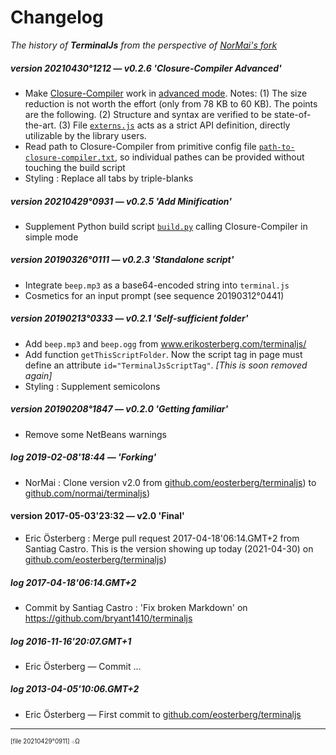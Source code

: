 ﻿# Changelog

_The history of **TerminalJs**
from the perspective of [NorMai's fork](https://github.com/normai/terminaljs)_

##### version 20210430°1212 — v0.2.6 'Closure-Compiler Advanced'
* Make [Closure-Compiler](https://developers.google.com/closure/compiler/)
  work in [advanced mode](https://developers.google.com/closure/compiler/docs/api-tutorial3).
  Notes: (1) The size reduction is not worth the effort (only from 78 KB to 60 KB).
  The points are the following. (2) Structure and syntax are verified to be state-of-the-art.
  (3) File [`externs.js`](./externs.js)  acts as a strict API definition,
   directly utilizable by the library users.
* Read path to Closure-Compiler from primitive config file
   [`path-to-closure-compiler.txt`](./path-to-closure-compiler.txt),
   so individual pathes can be provided without touching the build script
* Styling : Replace all tabs by triple-blanks

##### version 20210429°0931 — v0.2.5 'Add Minification'
- Supplement Python build script [`build.py`](./build.py) calling Closure-Compiler in simple mode

##### version 20190326°0111 — v0.2.3 'Standalone script'
- Integrate `beep.mp3` as a base64-encoded string into `terminal.js`
- Cosmetics for an input prompt (see sequence 20190312°0441)

##### version 20190213°0333 — v0.2.1 'Self-sufficient folder'
- Add `beep.mp3` and `beep.ogg` from www.erikosterberg.com/terminaljs/
- Add function `getThisScriptFolder`. Now the script tag in page must define
      an attribute `id="TerminalJsScriptTag"`. _[This is soon removed again]_
- Styling : Supplement semicolons

##### version 20190208°1847 — v0.2.0 'Getting familiar'
- Remove some NetBeans warnings

##### log 2019-02-08'18:44 — 'Forking'
- NorMai : Clone version v2.0
     from [github.&#8203;com/&#8203;eosterberg/&#8203;terminaljs](https://github.com/eosterberg/terminaljs/))
     to  [github.&#8203;com/&#8203;normai/&#8203;terminaljs](https://github.com/normai/terminaljs/))

#### version 2017-05-03'23:32 — v2.0 'Final'
- Eric Österberg : Merge pull request 2017-04-18'06:14.GMT+2 from Santiag Castro.
  This is the version showing up today (2021-04-30) on
  [github.&#8203;com/&#8203;eosterberg/&#8203;terminaljs](https://github.com/eosterberg/terminaljs/))

##### log 2017-04-18'06:14.GMT+2
- Commit by Santiag Castro : 'Fix broken Markdown'
     on https://github.com/bryant1410/terminaljs

##### log 2016-11-16'20:07.GMT+1
- Eric Österberg — Commit ...

##### log 2013-04-05'10:06.GMT+2
- Eric Österberg — First commit to
[github.&#8203;com/&#8203;eosterberg/&#8203;terminaljs](https://github.com/eosterberg/terminaljs/)

---
<sup><sub>[file 20210429°0911] ܀Ω</sub></sup>
